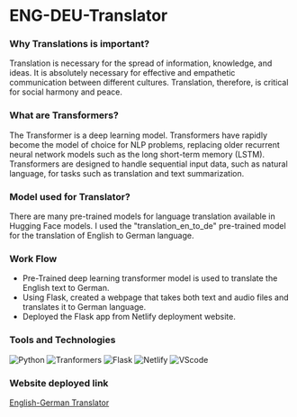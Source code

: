 # ENG-DEU-Translator
### Why Translations is important?
Translation is necessary for the spread of information, knowledge, and ideas. It is absolutely necessary for effective and empathetic communication between different cultures.
Translation, therefore, is critical for social harmony and peace.

### What are Transformers?
The Transformer is a deep learning model. Transformers have rapidly become the model of choice for NLP problems, replacing older recurrent neural network models such as the long short-term memory (LSTM). Transformers are designed to handle sequential input data, such as natural language, for tasks such as translation and text summarization.

### Model used for Translator?
There are many pre-trained models for language translation available in Hugging Face models. I used the "translation_en_to_de" pre-trained model for the translation of English to German language.

### Work Flow
* Pre-Trained deep learning transformer model is used to translate the English text to German.
* Using Flask, created a webpage that takes both text and audio files and translates it to German language.
* Deployed the Flask app from Netlify deployment website.

### Tools and Technologies
<img alt="Python" src="https://img.shields.io/badge/python%20-%2314354C.svg?&style=for-the-badge&logo=python&logoColor=white"/>
<img alt="Tranformers" src="https://img.shields.io/badge/Transformers%20-%23150458.svg?&style=for-the-badge&logo=Transformers&logoColor=white" />
<img alt="Flask" src="https://img.shields.io/badge/Flask%20-%23150458.svg?&style=for-the-badge&logo=Flask&logoColor=white" />
<img alt="Netlify" src="https://img.shields.io/badge/Netlify%20-%23EE4C2C.svg?&style=for-the-badge&logo=Netlify&logoColor=white" />
<img alt="VScode" src="https://img.shields.io/badge/VScode%20-%23F37626.svg?&style=for-the-badge&logo=VScode&logoColor=white" />

### Website deployed link
[English-German Translator](https://eng-deu-translator.netlify.app/)
